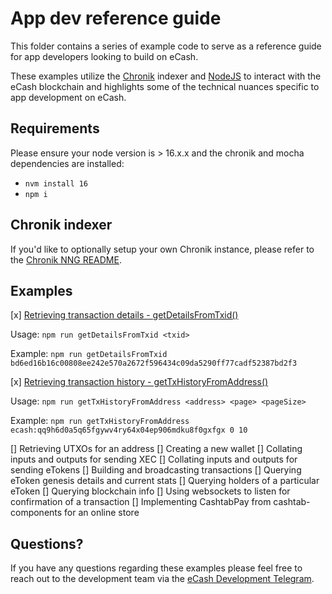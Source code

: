 # App dev reference guide

This folder contains a series of example code to serve as a reference guide for app developers looking to build on eCash.

These examples utilize the [Chronik](https://www.npmjs.com/package/chronik-client) indexer and [NodeJS](https://github.com/nvm-sh/nvm) to interact with the eCash blockchain and highlights some of the technical nuances specific to app development on eCash.

## Requirements

Please ensure your node version is > 16.x.x and the chronik and mocha dependencies are installed:

-   `nvm install 16`
-   `npm i`

## Chronik indexer

If you'd like to optionally setup your own Chronik instance, please refer to the [Chronik NNG README](https://github.com/raipay/chronik/).

## Examples

[x] [Retrieving transaction details - getDetailsFromTxid()](scripts/getDetailsFromTxid.js)

Usage: `npm run getDetailsFromTxid <txid>`

Example: `npm run getDetailsFromTxid bd6ed16b16c00808ee242e570a2672f596434c09da5290ff77cadf52387bd2f3`

[x] [Retrieving transaction history - getTxHistoryFromAddress()](scripts/getTxHistoryFromAddress.js)

Usage: `npm run getTxHistoryFromAddress <address> <page> <pageSize>`

Example: `npm run getTxHistoryFromAddress ecash:qq9h6d0a5q65fgywv4ry64x04ep906mdku8f0gxfgx 0 10`

[] Retrieving UTXOs for an address
[] Creating a new wallet
[] Collating inputs and outputs for sending XEC
[] Collating inputs and outputs for sending eTokens
[] Building and broadcasting transactions
[] Querying eToken genesis details and current stats
[] Querying holders of a particular eToken
[] Querying blockchain info
[] Using websockets to listen for confirmation of a transaction
[] Implementing CashtabPay from cashtab-components for an online store

## Questions?

If you have any questions regarding these examples please feel free to reach out to the development team via the [eCash Development Telegram](https://t.me/eCashDevelopment).
